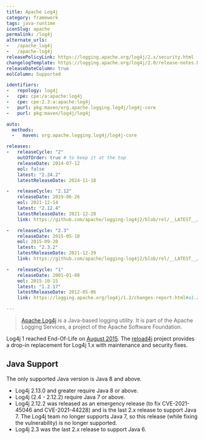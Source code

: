 ```yaml
---
title: Apache Log4j
category: framework
tags: java-runtime
iconSlug: apache
permalink: /log4j
alternate_urls:
-   /apache_log4j
-   /apache-log4j
releasePolicyLink: https://logging.apache.org/log4j/2.x/security.html
changelogTemplate: https://logging.apache.org/log4j/2.0/release-notes.html#release-notes-{{'__LATEST__'|replace:'.','-'}}
releaseDateColumn: true
eolColumn: Supported

identifiers:
-   repology: log4j
-   cpe: cpe:/a:apache:log4j
-   cpe: cpe:2.3:a:apache:log4j
-   purl: pkg:maven/org.apache.logging.log4j/log4j-core
-   purl: pkg:maven/log4j/log4j

auto:
  methods:
  -   maven: org.apache.logging.log4j/log4j-core

releases:
-   releaseCycle: "2"
    outOfOrder: true # to keep it at the top
    releaseDate: 2014-07-12
    eol: false
    latest: "2.24.2"
    latestReleaseDate: 2024-11-18

-   releaseCycle: "2.12"
    releaseDate: 2019-06-26
    eol: 2021-12-14
    latest: "2.12.4"
    latestReleaseDate: 2021-12-28
    link: https://github.com/apache/logging-log4j2/blob/rel/__LATEST__/RELEASE-NOTES.md

-   releaseCycle: "2.3"
    releaseDate: 2015-05-10
    eol: 2015-09-20
    latest: "2.3.2"
    latestReleaseDate: 2021-12-29
    link: https://github.com/apache/logging-log4j2/blob/rel/__LATEST__/RELEASE-NOTES.txt

-   releaseCycle: "1"
    releaseDate: 2001-01-08
    eol: 2015-10-15
    latest: "1.2.17"
    latestReleaseDate: 2012-05-06
    link: https://logging.apache.org/log4j/1.2/changes-report.html#a1.2.17

---
```


> [Apache Log4j](https://logging.apache.org/log4j/2.x/) is a Java-based logging utility. It is part
> of the Apache Logging Services, a project of the Apache Software Foundation.

Log4j 1 reached End-Of-Life on [August 2015](https://news.apache.org/foundation/entry/apache_logging_services_project_announces).
The [reload4j](https://reload4j.qos.ch/) project provides a drop-in replacement for Log4j 1.x with
maintenance and security fixes.

## Java Support

The only supported Java version is Java 8 and above.

- Log4j 2.13.0 and greater require Java 8 or above.
- Log4j (2.4 - 2.12.2) require Java 7 or above.
- Log4j 2.12.2 was released as an emergency release (to fix CVE-2021-45046 and CVE-2021-44228) and
  is the last 2.x release to support Java 7. The Log4j team no longer supports Java 7, so this
  release (while fixing the vulnerability) is no longer supported.
- Log4j 2.3 was the last 2.x release to support Java 6.
